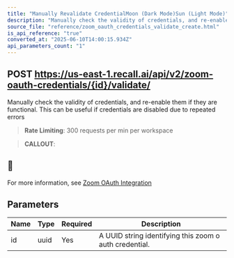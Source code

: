 ```yaml
---
title: "Manually Revalidate CredentialMoon (Dark Mode)Sun (Light Mode)"
description: "Manually check the validity of credentials, and re-enable them if they are functional. This can be useful if credentials are disabled due to repeated errors. This endpoint is rate limited to: 300 requests per min per workspace"
source_file: "reference/zoom_oauth_credentials_validate_create.html"
is_api_reference: "true"
converted_at: "2025-06-10T14:00:15.934Z"
api_parameters_count: "1"
---
```

## POST https://us-east-1.recall.ai/api/v2/zoom-oauth-credentials/{id}/validate/

Manually check the validity of credentials, and re-enable them if they are functional. This can be useful if credentials are disabled due to repeated errors

> **Rate Limiting**: 300 requests per min per workspace

> **CALLOUT**:

## 📘

For more information, see [Zoom OAuth Integration](/docs/zoom-oauth-integration)
## Parameters

| Name | Type | Required | Description |
| --- | --- | --- | --- |
| id | uuid | Yes | A UUID string identifying this zoom o auth credential. |
